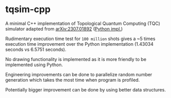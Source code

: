 # tqsim-cpp

A minimal C++ implementation of Topological Quantum Computing (TQC) simulator adapted
from [arXiv:2307.01892](https://arxiv.org/abs/2307.01892) ([Python impl.](https://github.com/Constantine-Quantum-Tech/tqsim))

Rudimentary execution time test for `100 million` shots gives a ~5 times execution time improvement over the Python
implementation (1.43034 seconds vs 6.5751 seconds).

No drawing functionality is implemented as it is more friendly to be implemented using Python.

Engineering improvements can be done to parallelize random number generation which takes the most time when program is
profiled.

Potentially bigger improvement can be done by using better data structures.
